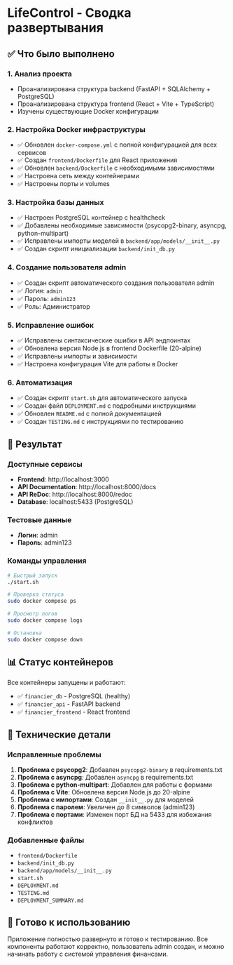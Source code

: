 # LifeControl - Сводка развертывания

## ✅ Что было выполнено

### 1. Анализ проекта
- Проанализирована структура backend (FastAPI + SQLAlchemy + PostgreSQL)
- Проанализирована структура frontend (React + Vite + TypeScript)
- Изучены существующие Docker конфигурации

### 2. Настройка Docker инфраструктуры
- ✅ Обновлен `docker-compose.yml` с полной конфигурацией для всех сервисов
- ✅ Создан `frontend/Dockerfile` для React приложения
- ✅ Обновлен `backend/Dockerfile` с необходимыми зависимостями
- ✅ Настроена сеть между контейнерами
- ✅ Настроены порты и volumes

### 3. Настройка базы данных
- ✅ Настроен PostgreSQL контейнер с healthcheck
- ✅ Добавлены необходимые зависимости (psycopg2-binary, asyncpg, python-multipart)
- ✅ Исправлены импорты моделей в `backend/app/models/__init__.py`
- ✅ Создан скрипт инициализации `backend/init_db.py`

### 4. Создание пользователя admin
- ✅ Создан скрипт автоматического создания пользователя admin
- ✅ Логин: `admin`
- ✅ Пароль: `admin123`
- ✅ Роль: Администратор

### 5. Исправление ошибок
- ✅ Исправлены синтаксические ошибки в API эндпоинтах
- ✅ Обновлена версия Node.js в frontend Dockerfile (20-alpine)
- ✅ Исправлены импорты и зависимости
- ✅ Настроена конфигурация Vite для работы в Docker

### 6. Автоматизация
- ✅ Создан скрипт `start.sh` для автоматического запуска
- ✅ Создан файл `DEPLOYMENT.md` с подробными инструкциями
- ✅ Обновлен `README.md` с полной документацией
- ✅ Создан `TESTING.md` с инструкциями по тестированию

## 🚀 Результат

### Доступные сервисы
- **Frontend**: http://localhost:3000
- **API Documentation**: http://localhost:8000/docs
- **API ReDoc**: http://localhost:8000/redoc
- **Database**: localhost:5433 (PostgreSQL)

### Тестовые данные
- **Логин**: admin
- **Пароль**: admin123

### Команды управления
```bash
# Быстрый запуск
./start.sh

# Проверка статуса
sudo docker compose ps

# Просмотр логов
sudo docker compose logs

# Остановка
sudo docker compose down
```

## 📊 Статус контейнеров

Все контейнеры запущены и работают:
- ✅ `financier_db` - PostgreSQL (healthy)
- ✅ `financier_api` - FastAPI backend
- ✅ `financier_frontend` - React frontend

## 🔧 Технические детали

### Исправленные проблемы
1. **Проблема с psycopg2**: Добавлен `psycopg2-binary` в requirements.txt
2. **Проблема с asyncpg**: Добавлен `asyncpg` в requirements.txt
3. **Проблема с python-multipart**: Добавлен для работы с формами
4. **Проблема с Vite**: Обновлена версия Node.js до 20-alpine
5. **Проблема с импортами**: Создан `__init__.py` для моделей
6. **Проблема с паролем**: Увеличен до 8 символов (admin123)
7. **Проблема с портами**: Изменен порт БД на 5433 для избежания конфликтов

### Добавленные файлы
- `frontend/Dockerfile`
- `backend/init_db.py`
- `backend/app/models/__init__.py`
- `start.sh`
- `DEPLOYMENT.md`
- `TESTING.md`
- `DEPLOYMENT_SUMMARY.md`

## 🎯 Готово к использованию

Приложение полностью развернуто и готово к тестированию. Все компоненты работают корректно, пользователь admin создан, и можно начинать работу с системой управления финансами. 